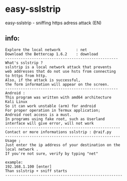 # easy-sslstrip
easy-sslstrip - sniffing https adress attack (EN)

info:
---
    Explore the local network       : net
    Download the Bettercap 1.6.2    : download
    ---------------------------------------------------
    What's sslstrip ?
    sslstrip is a local network attack that prevents 
    web addresses that do not use hsts from connecting 
    to https from http.
    Also, if the attack is successful,
    the form information will appear on the screen.    
    ---------------------------------------------------
    Android :
    This program was written with amd64 architecture
    Kali Linux
    So it can work unstable (arm) for android
    For proper operation in Termux application;
    Android root access is a must.
    In programs using fake root, such as Userland
    interface will give error, will not work
    ----------------------------------------------------
    Contact or more informations sslstrip : @raif.py
    ----------------------------------------------------
    Usage ;
    Just enter the ip address of your destination on the
    local network .
    If you're not sure, verify by typing "net"
    
    example:
    192.168.1.100 [enter]
    Than sslstrip + sniff starts
    -----------------------------------------------------
